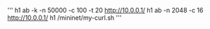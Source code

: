 
'''
h1 ab -k -n 50000 -c 100 -t 20 http://10.0.0.1/
h1 ab -n 2048 -c 16 http://10.0.0.1/
h1 /mininet/my-curl.sh
'''